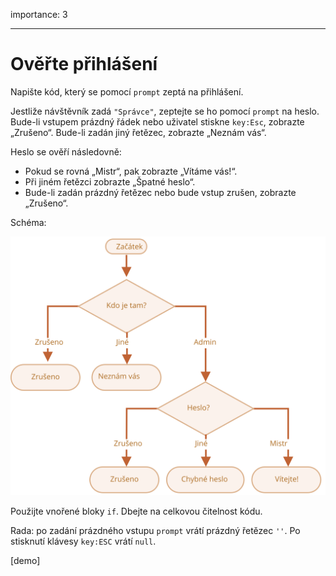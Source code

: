 importance: 3

---

# Ověřte přihlášení

Napište kód, který se pomocí `prompt` zeptá na přihlášení.

Jestliže návštěvník zadá `"Správce"`, zeptejte se ho pomocí `prompt` na heslo. Bude-li vstupem prázdný řádek nebo uživatel stiskne `key:Esc`, zobrazte „Zrušeno“. Bude-li zadán jiný řetězec, zobrazte „Neznám vás“.

Heslo se ověří následovně:

- Pokud se rovná „Mistr“, pak zobrazte „Vítáme vás!“.
- Při jiném řetězci zobrazte „Špatné heslo“.
- Bude-li zadán prázdný řetězec nebo bude vstup zrušen, zobrazte „Zrušeno“.

Schéma:

![](ifelse_task.svg)

Použijte vnořené bloky `if`. Dbejte na celkovou čitelnost kódu.

Rada: po zadání prázdného vstupu `prompt` vrátí prázdný řetězec `''`. Po stisknutí klávesy `key:ESC` vrátí `null`.

[demo]
